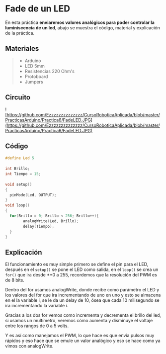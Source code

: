 # Fade de un LED

En esta práctica **enviaremos valores analógicos para poder controlar la luminiscencia de un led**, abajo se muestra el código, material y explicación de la práctica.

## Materiales 
> - Arduino
> - LED 5mm 
> - Resistencias 220 Ohm's 
> - Protoboard
> - Jumpers

## Circuito
![https://github.com/Ezzzzzzzzzzzzzz/CursoRoboticaAplicada/blob/master/PracticasArduino/Practica6/FadeLED.JPG](https://github.com/Ezzzzzzzzzzzzzz/CursoRoboticaAplicada/blob/master/PracticasArduino/Practica6/FadeLED.JPG)

## Código
```c
#define Led 5

int Brillo;
int Tiempo = 15;

void setup()
{
  pinMode(Led, OUTPUT);
}
void loop()
{
  for(Brillo = 0; Brillo < 256; Brillo++){
    	analogWrite(Led, Brillo);
    	delay(Tiempo);
  }
}
```

## Explicación 

El funcionamiento es muy simple primero se define el pin para el LED, después en el ``setup()`` se pone el LED como salida, en el ``loop()`` se crea un ``for()`` que ira desde **0 a 255, recordemos que la resolución del PWM es de 8 bits.

Dentro del for usamos analogWrite, donde recibe como parámetro el LED y los valores del for que ira incrementando de uno en uno y esto se almacena en el la variable i, se le da un delay de 10, ósea que cada 10 milisegundo se ira incrementando la variable i.

Gracias a los dos for vemos como incrementa y decrementa el brillo del led, si usamos un multímetro, veremos cómo aumenta y disminuye el voltaje entre los rangos de 0 a 5 volts. 

Y es así como manejamos el PWM, lo que hace es que envía pulsos muy rápidos y eso hace que se emule un valor analógico y eso se hace como ya vimos con analogWrite.
<!--stackedit_data:
eyJoaXN0b3J5IjpbLTEwNTEzMjQ5NDksLTE2NzcwMTgxMDIsLT
IxODA1NTEzMV19
-->